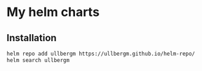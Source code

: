 # My helm charts

## Installation

```bash
helm repo add ullbergm https://ullbergm.github.io/helm-repo/
helm search ullbergm
```
